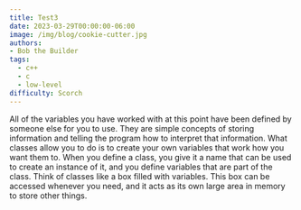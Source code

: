 ```yaml
---
title: Test3
date: 2023-03-29T00:00:00-06:00
image: /img/blog/cookie-cutter.jpg
authors: 
- Bob the Builder
tags:
  - c++
  - c
  - low-level
difficulty: Scorch
---
```



All of the variables you have worked with at this point have been defined by someone else for you to use. They are simple concepts of storing information and telling the program how to interpret that information. What classes allow you to do is to create your own variables that work how you want them to. When you define a class, you give it a name that can be used to create an instance of it, and you define variables that are part of the class. Think of classes like a box filled with variables. This box can be accessed whenever you need, and it acts as its own large area in memory to store other things.
